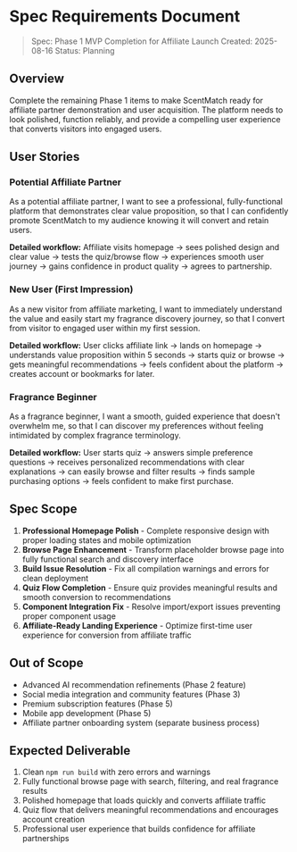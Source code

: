 # Spec Requirements Document

> Spec: Phase 1 MVP Completion for Affiliate Launch
> Created: 2025-08-16
> Status: Planning

## Overview

Complete the remaining Phase 1 items to make ScentMatch ready for affiliate partner demonstration and user acquisition. The platform needs to look polished, function reliably, and provide a compelling user experience that converts visitors into engaged users.

## User Stories

### Potential Affiliate Partner
As a potential affiliate partner, I want to see a professional, fully-functional platform that demonstrates clear value proposition, so that I can confidently promote ScentMatch to my audience knowing it will convert and retain users.

**Detailed workflow:** Affiliate visits homepage → sees polished design and clear value → tests the quiz/browse flow → experiences smooth user journey → gains confidence in product quality → agrees to partnership.

### New User (First Impression)
As a new visitor from affiliate marketing, I want to immediately understand the value and easily start my fragrance discovery journey, so that I convert from visitor to engaged user within my first session.

**Detailed workflow:** User clicks affiliate link → lands on homepage → understands value proposition within 5 seconds → starts quiz or browse → gets meaningful recommendations → feels confident about the platform → creates account or bookmarks for later.

### Fragrance Beginner
As a fragrance beginner, I want a smooth, guided experience that doesn't overwhelm me, so that I can discover my preferences without feeling intimidated by complex fragrance terminology.

**Detailed workflow:** User starts quiz → answers simple preference questions → receives personalized recommendations with clear explanations → can easily browse and filter results → finds sample purchasing options → feels confident to make first purchase.

## Spec Scope

1. **Professional Homepage Polish** - Complete responsive design with proper loading states and mobile optimization
2. **Browse Page Enhancement** - Transform placeholder browse page into fully functional search and discovery interface
3. **Build Issue Resolution** - Fix all compilation warnings and errors for clean deployment
4. **Quiz Flow Completion** - Ensure quiz provides meaningful results and smooth conversion to recommendations
5. **Component Integration Fix** - Resolve import/export issues preventing proper component usage
6. **Affiliate-Ready Landing Experience** - Optimize first-time user experience for conversion from affiliate traffic

## Out of Scope

- Advanced AI recommendation refinements (Phase 2 feature)
- Social media integration and community features (Phase 3)
- Premium subscription features (Phase 5)
- Mobile app development (Phase 5)
- Affiliate partner onboarding system (separate business process)

## Expected Deliverable

1. Clean `npm run build` with zero errors and warnings
2. Fully functional browse page with search, filtering, and real fragrance results
3. Polished homepage that loads quickly and converts affiliate traffic
4. Quiz flow that delivers meaningful recommendations and encourages account creation
5. Professional user experience that builds confidence for affiliate partnerships